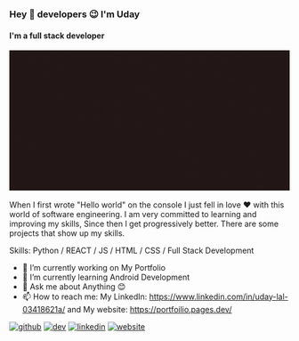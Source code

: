 ### Hey 👋 developers 😉 I'm Uday
#### I'm a full stack developer
![I'm a full stack developer](https://raw.githubusercontent.com/Uday-lal/Uday-lal/main/bannerGif.gif)

When I first wrote "Hello world" on the console I just
fell in love ❤ with this world of software engineering. I am very committed to learning and improving my skills, Since then I get progressively better. There are some projects that show up my
skills.

Skills: Python / REACT / JS / HTML / CSS / Full Stack Development

- 🔭 I’m currently working on My Portfolio 
- 🌱 I’m currently learning Android Development 
- 💬 Ask me about Anything 😊 
- 📫 How to reach me: My LinkedIn: https://www.linkedin.com/in/uday-lal-03418621a/ and My website: https://portfoilio.pages.dev/ 

 [<img src='https://cdn.jsdelivr.net/npm/simple-icons@3.0.1/icons/github.svg' alt='github' height='40'>](https://github.com/Uday-lal/)  [<img src='https://cdn.jsdelivr.net/npm/simple-icons@3.0.1/icons/dev-dot-to.svg' alt='dev' height='40'>](https://dev.to/udaylal)  [<img src='https://cdn.jsdelivr.net/npm/simple-icons@3.0.1/icons/linkedin.svg' alt='linkedin' height='40'>](https://www.linkedin.com/in/uday-lal-03418621a//)  [<img src='https://cdn.jsdelivr.net/npm/simple-icons@3.0.1/icons/icloud.svg' alt='website' height='40'>](https://portfoilio.pages.dev/)  
